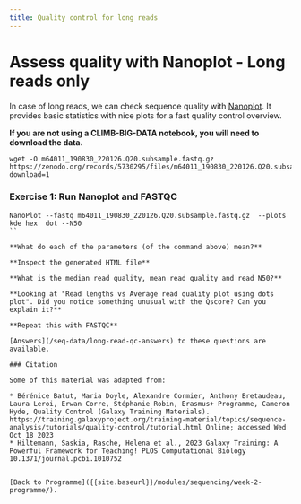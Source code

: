```yaml
---
title: Quality control for long reads
---
```


# Assess quality with Nanoplot - Long reads only
In case of long reads, we can check sequence quality with [Nanoplot](https://github.com/wdecoster/NanoPlot/). It provides basic statistics with nice plots for a fast quality control overview.


**If you are not using a CLIMB-BIG-DATA notebook, you will need to download the data.**
```
wget -O m64011_190830_220126.Q20.subsample.fastq.gz https://zenodo.org/records/5730295/files/m64011_190830_220126.Q20.subsample.fastq.gz?download=1
```

### Exercise 1: Run Nanoplot and FASTQC

```
NanoPlot --fastq m64011_190830_220126.Q20.subsample.fastq.gz  --plots  kde hex  dot --N50
``

**What do each of the parameters (of the command above) mean?**

**Inspect the generated HTML file**

**What is the median read quality, mean read quality and read N50?**

**Looking at "Read lengths vs Average read quality plot using dots plot". Did you notice something unusual with the Qscore? Can you explain it?** 

**Repeat this with FASTQC**

[Answers](/seq-data/long-read-qc-answers) to these questions are available.

### Citation

Some of this material was adapted from:

* Bérénice Batut, Maria Doyle, Alexandre Cormier, Anthony Bretaudeau, Laura Leroi, Erwan Corre, Stéphanie Robin, Erasmus+ Programme, Cameron Hyde, Quality Control (Galaxy Training Materials). https://training.galaxyproject.org/training-material/topics/sequence-analysis/tutorials/quality-control/tutorial.html Online; accessed Wed Oct 18 2023
* Hiltemann, Saskia, Rasche, Helena et al., 2023 Galaxy Training: A Powerful Framework for Teaching! PLOS Computational Biology 10.1371/journal.pcbi.1010752


[Back to Programme]({{site.baseurl}}/modules/sequencing/week-2-programme/).
